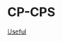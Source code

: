 # CP-CPS

[Useful](https://books.google.es/books?id=F8j471tDxbgC&pg=PA76&lpg=PA76&dq=floorplanning+ilp&source=bl&ots=0y8go20CzN&sig=ACfU3U1K8Ti_laM0bCckZFZuB94rLi96nw&hl=en&sa=X&ved=2ahUKEwjqis3viYbpAhV95OAKHStDCIIQ6AEwBHoECAgQAQ#v=onepage&q&f=false)